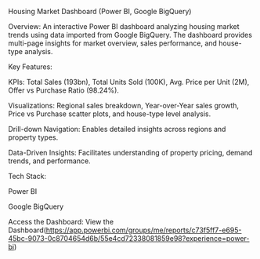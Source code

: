 Housing Market Dashboard (Power BI, Google BigQuery)

Overview:
An interactive Power BI dashboard analyzing housing market trends using data imported from Google BigQuery. The dashboard provides multi-page insights for market overview, sales performance, and house-type analysis.

Key Features:

KPIs: Total Sales (193bn), Total Units Sold (100K), Avg. Price per Unit (2M), Offer vs Purchase Ratio (98.24%).

Visualizations: Regional sales breakdown, Year-over-Year sales growth, Price vs Purchase scatter plots, and house-type level analysis.

Drill-down Navigation: Enables detailed insights across regions and property types.

Data-Driven Insights: Facilitates understanding of property pricing, demand trends, and performance.

Tech Stack:

Power BI

Google BigQuery

Access the Dashboard:
View the Dashboard(https://app.powerbi.com/groups/me/reports/c73f5ff7-e695-45bc-9073-0c8704654d6b/55e4cd72338081859e98?experience=power-bi)
